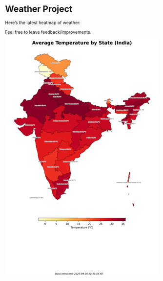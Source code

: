 # Weather Project

Here’s the latest heatmap of weather:

Feel free to leave feedback/improvements.

![India Heatmap](docs/assets/india_heatmap.png?v=D63A11)
